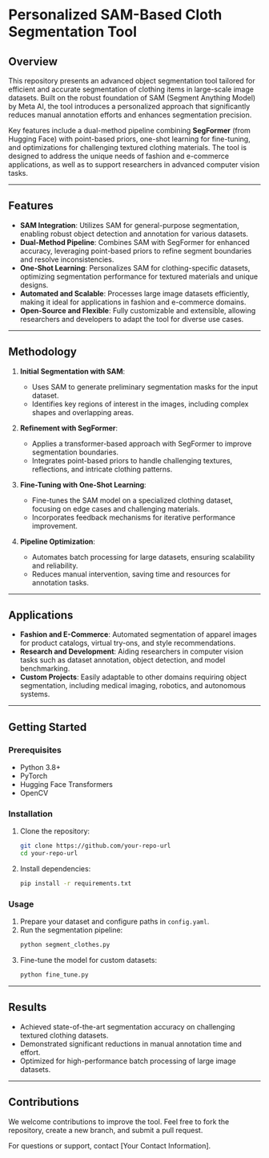 # Personalized SAM-Based Cloth Segmentation Tool

## Overview
This repository presents an advanced object segmentation tool tailored for efficient and accurate segmentation of clothing items in large-scale image datasets. Built on the robust foundation of SAM (Segment Anything Model) by Meta AI, the tool introduces a personalized approach that significantly reduces manual annotation efforts and enhances segmentation precision.

Key features include a dual-method pipeline combining **SegFormer** (from Hugging Face) with point-based priors, one-shot learning for fine-tuning, and optimizations for challenging textured clothing materials. The tool is designed to address the unique needs of fashion and e-commerce applications, as well as to support researchers in advanced computer vision tasks.

---

## Features
- **SAM Integration**: Utilizes SAM for general-purpose segmentation, enabling robust object detection and annotation for various datasets.
- **Dual-Method Pipeline**: Combines SAM with SegFormer for enhanced accuracy, leveraging point-based priors to refine segment boundaries and resolve inconsistencies.
- **One-Shot Learning**: Personalizes SAM for clothing-specific datasets, optimizing segmentation performance for textured materials and unique designs.
- **Automated and Scalable**: Processes large image datasets efficiently, making it ideal for applications in fashion and e-commerce domains.
- **Open-Source and Flexible**: Fully customizable and extensible, allowing researchers and developers to adapt the tool for diverse use cases.

---

## Methodology
1. **Initial Segmentation with SAM**:
   - Uses SAM to generate preliminary segmentation masks for the input dataset.
   - Identifies key regions of interest in the images, including complex shapes and overlapping areas.

2. **Refinement with SegFormer**:
   - Applies a transformer-based approach with SegFormer to improve segmentation boundaries.
   - Integrates point-based priors to handle challenging textures, reflections, and intricate clothing patterns.

3. **Fine-Tuning with One-Shot Learning**:
   - Fine-tunes the SAM model on a specialized clothing dataset, focusing on edge cases and challenging materials.
   - Incorporates feedback mechanisms for iterative performance improvement.

4. **Pipeline Optimization**:
   - Automates batch processing for large datasets, ensuring scalability and reliability.
   - Reduces manual intervention, saving time and resources for annotation tasks.

---

## Applications
- **Fashion and E-Commerce**: Automated segmentation of apparel images for product catalogs, virtual try-ons, and style recommendations.
- **Research and Development**: Aiding researchers in computer vision tasks such as dataset annotation, object detection, and model benchmarking.
- **Custom Projects**: Easily adaptable to other domains requiring object segmentation, including medical imaging, robotics, and autonomous systems.

---

## Getting Started

### Prerequisites
- Python 3.8+
- PyTorch
- Hugging Face Transformers
- OpenCV

### Installation
1. Clone the repository:
   ```bash
   git clone https://github.com/your-repo-url
   cd your-repo-url
   ```
2. Install dependencies:
   ```bash
   pip install -r requirements.txt
   ```

### Usage
1. Prepare your dataset and configure paths in `config.yaml`.
2. Run the segmentation pipeline:
   ```bash
   python segment_clothes.py
   ```
3. Fine-tune the model for custom datasets:
   ```bash
   python fine_tune.py
   ```

---

## Results
- Achieved state-of-the-art segmentation accuracy on challenging textured clothing datasets.
- Demonstrated significant reductions in manual annotation time and effort.
- Optimized for high-performance batch processing of large image datasets.

---

## Contributions
We welcome contributions to improve the tool. Feel free to fork the repository, create a new branch, and submit a pull request.

For questions or support, contact [Your Contact Information].
